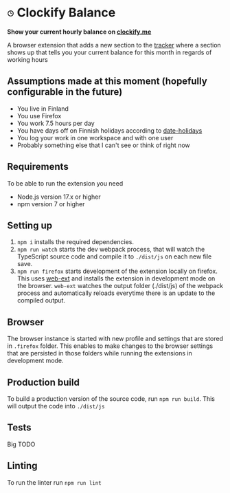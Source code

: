 # ![Icon](./dist/icon16.png) Clockify Balance

**Show your current hourly balance on [clockify.me](https://clockify.me)**

A browser extension that adds a new section to the [tracker](https://clockify.me/tracker) where a section shows up that tells you your current balance for this month in regards of working hours

## Assumptions made at this moment (hopefully configurable in the future)

- You live in Finland
- You use Firefox
- You work 7.5 hours per day
- You have days off on Finnish holidays according to [date-holidays](https://github.com/commenthol/date-holidays)
- You log your work in one workspace and with one user
- Probably something else that I can't see or think of right now

## Requirements

To be able to run the extension you need

- Node.js version 17.x or higher
- npm version 7 or higher

## Setting up

1. `npm i` installs the required dependencies.
2. `npm run watch` starts the dev webpack process, that will watch the TypeScript source code and compile it to `./dist/js` on each new file save.
3. `npm run firefox` starts development of the extension locally on firefox. This uses [web-ext](https://github.com/mozilla/web-ext) and installs the extension in development mode on the browser. `web-ext` watches the output folder (./dist/js) of the webpack process and automatically reloads everytime there is an update to the compiled output.

## Browser

The browser instance is started with new profile and settings that are stored in `.firefox` folder. This enables to make changes to the browser settings that are persisted in those folders while running the extensions in development mode.

## Production build

To build a production version of the source code, run `npm run build`. This will output the code into `./dist/js`

## Tests

Big TODO

## Linting

To run the linter run `npm run lint`
